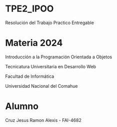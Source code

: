 # TPE2_IPOO
Resolución del Trabajo Practico Entregable

# Materia 2024
Introducción a la Programación Orientada a Objetos

Tecnicatura Universitaria en Desarrollo Web

Facultad de Informática

Universidad Nacional del Comahue

# Alumno
Cruz Jesus Ramon Alexis - FAI-4682